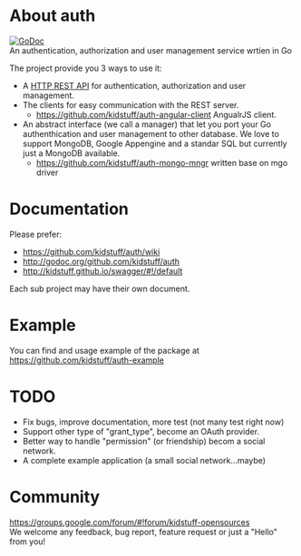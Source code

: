 About auth
====
[![GoDoc](http://godoc.org/github.com/kidstuff/auth?status.svg)](http://godoc.org/github.com/kidstuff/auth)  
An authentication, authorization and user management service wrtien in Go

The project provide you 3 ways to use it:  

  - A [HTTP REST API](http://kidstuff.github.io/swagger/#!/default) for authentication, authorization and user management.
  - The clients for easy communication with the REST server.
    - https://github.com/kidstuff/auth-angular-client AngualrJS client.
  - An abstract interface (we call a manager) that let you port your Go authenthication and user management to other database. We love to support MongoDB, Google Appengine and a standar SQL but currently just a MongoDB available.
    - https://github.com/kidstuff/auth-mongo-mngr written base on mgo driver

Documentation
====
Please prefer:
* https://github.com/kidstuff/auth/wiki
* http://godoc.org/github.com/kidstuff/auth
* http://kidstuff.github.io/swagger/#!/default  

Each sub project may have their own document.

Example
====
You can find and usage example of the package at https://github.com/kidstuff/auth-example  

TODO
====
* Fix bugs, improve documentation, more test (not many test right now)
* Support other type of "grant_type", become an OAuth provider.
* Better way to handle "permission" (or friendship) becom a social network.
* A complete example application (a small social network...maybe)

Community
====
https://groups.google.com/forum/#!forum/kidstuff-opensources  
We welcome any feedback, bug report, feature request or just a "Hello" from you!
